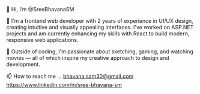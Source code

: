👋 Hi, I’m @SreeBhavanaSM 

🌱 I'm a frontend web developer with 2 years of experience in UI/UX design, creating intuitive and visually appealing interfaces. I've worked on ASP.NET projects and am currently enhancing my skills with React to build modern, responsive web applications.


👀 Outside of coding, I'm passionate about sketching, gaming, and watching movies — all of which inspire my creative approach to design and development.

📫 How to reach me ... bhavana.sam30@gmail.com
https://www.linkedin.com/in/sree-bhavana-sm